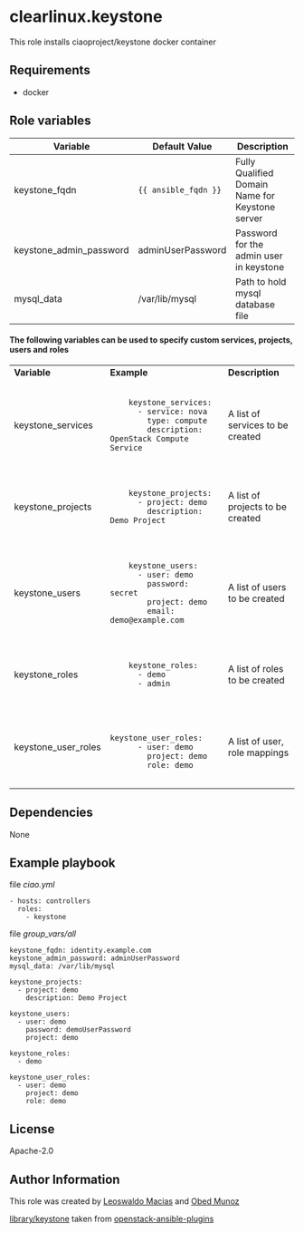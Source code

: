 # clearlinux.keystone
This role installs ciaoproject/keystone docker container

## Requirements
* docker

## Role variables

Variable | Default Value | Description
-------- | ------------- | -----------
keystone_fqdn | `{{ ansible_fqdn }}` | Fully Qualified Domain Name for Keystone server
keystone_admin_password | adminUserPassword | Password for the admin user in keystone
mysql_data | /var/lib/mysql | Path to hold mysql database file

#### The following variables can be used to specify custom services, projects, users and roles

<table>
<tr>
<td><b>Variable</b></td>
<td><b>Example</b></td>
<td><b>Description</b></td>
</tr>

<tr>
  <td>keystone_services</td>
  <td><pre><code>
    keystone_services:
      - service: nova
        type: compute
        description: OpenStack Compute Service
  </code></pre></td>
  <td>A list of services to be created</td>
</tr>

<tr>
  <td>keystone_projects</td>
  <td><pre><code>
    keystone_projects:
      - project: demo
        description: Demo Project
  </code></pre></td>
  <td>A list of projects to be created</td>
</tr>

<tr>
  <td>keystone_users</td>
  <td><pre><code>
    keystone_users:
      - user: demo
        password: secret
        project: demo
        email: demo@example.com
  </code></pre></td>
  <td>A list of users to be created</td>
</tr>

<tr>
  <td>keystone_roles</td>
  <td><pre><code>
    keystone_roles:
      - demo
      - admin
  </code></pre></td>
  <td>A list of roles to be created</td>
</tr>

<tr>
  <td>keystone_user_roles</td>
  <td><pre><code>
    keystone_user_roles:
      - user: demo
        project: demo
        role: demo
  </code></pre></td>
  <td>A list of user, role mappings</td>
</tr>

</table>

## Dependencies
None

## Example playbook
file *ciao.yml*
```
- hosts: controllers
  roles:
    - keystone
```

file *group_vars/all*
```
keystone_fqdn: identity.example.com
keystone_admin_password: adminUserPassword
mysql_data: /var/lib/mysql

keystone_projects:
  - project: demo
    description: Demo Project

keystone_users:
  - user: demo
    password: demoUserPassword
    project: demo

keystone_roles:
  - demo

keystone_user_roles:
  - user: demo
    project: demo
    role: demo
```

## License
Apache-2.0

## Author Information
This role was created by [Leoswaldo Macias](leoswaldo.macias@intel.com) and [Obed Munoz](obed.n.munoz@intel.com)

[library/keystone](https://github.com/openstack/openstack-ansible-plugins/blob/master/library/keystone)
taken from [openstack-ansible-plugins](https://github.com/openstack/openstack-ansible-plugins)
